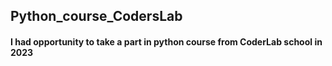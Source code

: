 ## Python_course_CodersLab

#### I had opportunity to take a part in python course from CoderLab school in 2023 
